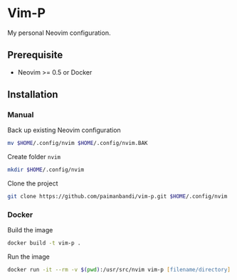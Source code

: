 # Vim-P

My personal Neovim configuration.

## Prerequisite

- Neovim >= 0.5 or Docker

## Installation

### Manual

Back up existing Neovim configuration

```zsh
mv $HOME/.config/nvim $HOME/.config/nvim.BAK
```

Create folder `nvim`

```zsh
mkdir $HOME/.config/nvim
```

Clone the project

```zsh
git clone https://github.com/paimanbandi/vim-p.git $HOME/.config/nvim
```

### Docker

Build the image

```zsh
docker build -t vim-p .
```

Run the image

```zsh
docker run -it --rm -v $(pwd):/usr/src/nvim vim-p [filename/directory]
```
